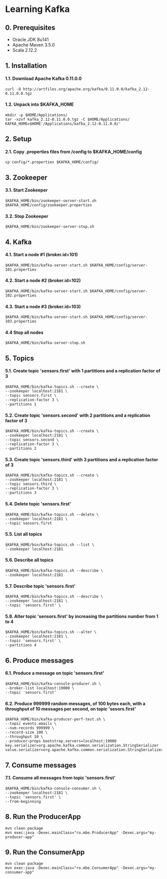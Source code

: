 # Learning Kafka
## 0. Prerequisites
- Oracle JDK 8u141
- Apache Maven 3.5.0
- Scala 2.12.2
## 1. Installation
#### 1.1. Download Apache Kafka 0.11.0.0
```shell
curl -O http://artfiles.org/apache.org/kafka/0.11.0.0/kafka_2.12-0.11.0.0.tgz
```
#### 1.2. Unpack into $KAFKA\_HOME
```shell
mkdir -p $HOME/Applications/
tar -xzvf kafka_2.12-0.11.0.0.tgz -C $HOME/Applications/
KAFKA_HOME=$HOME'/Applications/kafka_2.12-0.11.0.0/'
```
## 2. Setup
#### 2.1. Copy .properties files from /config to $KAFKA\_HOME/config
```shell
cp config/*.properties $KAFKA_HOME/config/
```
## 3. Zookeeper
#### 3.1. Start Zookeeper
```shell
$KAFKA_HOME/bin/zookeeper-server-start.sh $KAFKA_HOME/config/zookeeper.properties
```
#### 3.2. Stop Zookeeper
```shell
$KAFKA_HOME/bin/zookeeper-server-stop.sh
```
## 4. Kafka
#### 4.1. Start a node #1 (broker.id=101)
```shell
$KAFKA_HOME/bin/kafka-server-start.sh $KAFKA_HOME/config/server-101.properties
```
#### 4.2. Start a node #2 (broker.id=102)
```shell
$KAFKA_HOME/bin/kafka-server-start.sh $KAFKA_HOME/config/server-102.properties
```
#### 4.3. Start a node #3 (broker.id=103)
```shell
$KAFKA_HOME/bin/kafka-server-start.sh $KAFKA_HOME/config/server-103.properties
```
#### 4.4 Stop all nodes
```shell
$KAFKA_HOME/bin/kafka-server-stop.sh
```
## 5. Topics
#### 5.1. Create topic 'sensors.first' with 1 partitions and a replication factor of 3
```shell
$KAFKA_HOME/bin/kafka-topics.sh --create \
--zookeeper localhost:2181 \
--topic sensors.first \
--replication-factor 3 \
--partitions 1
```
#### 5.2. Create topic 'sensors.second' with 2 partitions and a replication factor of 3
```shell
$KAFKA_HOME/bin/kafka-topics.sh --create \
--zookeeper localhost:2181 \
--topic sensors.second \
--replication-factor 3 \
--partitions 2
```
#### 5.3. Create topic 'sensors.third' with 3 partitions and a replication factor of 3
```shell
$KAFKA_HOME/bin/kafka-topics.sh --create \
--zookeeper localhost:2181 \
--topic sensors.third \
--replication-factor 3 \
--partitions 3
```
#### 5.4. Delete topic 'sensors.first'
```shell
$KAFKA_HOME/bin/kafka-topics.sh --delete \
--zookeeper localhost:2181 \
--topic sensors.first
```
#### 5.5. List all topics
```shell
$KAFKA_HOME/bin/kafka-topics.sh --list \
--zookeeper localhost:2181
```
#### 5.6. Describe all topics
```shell
$KAFKA_HOME/bin/kafka-topics.sh --describe \
--zookeeper localhost:2181 
```
#### 5.7. Describe topic 'sensors.first'
```shell
$KAFKA_HOME/bin/kafka-topics.sh --describe \
--zookeeper localhost:2181 \
--topic 'sensors.first' \
```
#### 5.8. Alter topic 'sensors.first' by increasing the partitions number from 1 to 4
```shell
$KAFKA_HOME/bin/kafka-topics.sh --alter \
--zookeeper localhost:2181 \
--topic 'sensors.first' \
--partitions 4
```
## 6. Produce messages
#### 6.1. Produce a message on topic 'sensors.first'
```shell
$KAFKA_HOME/bin/kafka-console-producer.sh \
--broker-list localhost:19000 \
--topic 'sensors.first'
```
#### 6.2. Produce 999999 random messages, of 100 bytes each, with a throughput of 10 messages per second, on topic 'sesors.first'
```shell
$KAFKA_HOME/bin/kafka-producer-perf-test.sh \
--topic events.emails \
--num-records 999999 \
--record-size 100 \
--throughput 10 \
--producer-props bootstrap.servers=localhost:19000 key.serializer=org.apache.kafka.common.serialization.StringSerializer value.serializer=org.apache.kafka.common.serialization.StringSerializer
```
## 7. Consume messages
#### 7.1. Consume all messages from topic 'sensors.first'
```shell
$KAFKA_HOME/bin/kafka-console-consumer.sh \
--zookeeper localhost:2181 \
--topic 'sensors.first' \
--from-beginning
```
## 8. Run the ProducerApp
```shell
mvn clean package
mvn exec:java -Dexec.mainClass="ro.mbe.ProducerApp" -Dexec.args="my-producer-app"
```
## 9. Run the ConsumerApp
```shell
mvn clean package
mvn exec:java -Dexec.mainClass="ro.mbe.ConsumerApp" -Dexec.args="my-consumer-app"
```
